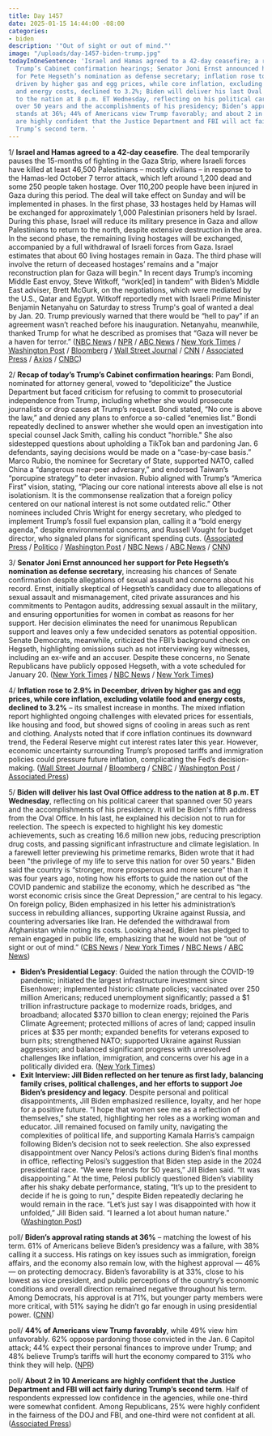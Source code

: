 ```yaml
---
title: Day 1457
date: 2025-01-15 14:44:00 -08:00
categories:
- biden
description: '"Out of sight or out of mind."'
image: "/uploads/day-1457-biden-trump.jpg"
todayInOneSentence: 'Israel and Hamas agreed to a 42-day ceasefire; a recap of today’s
  Trump’s Cabinet confirmation hearings; Senator Joni Ernst announced her support
  for Pete Hegseth’s nomination as defense secretary; inflation rose to 2.9% in December,
  driven by higher gas and egg prices, while core inflation, excluding volatile food
  and energy costs, declined to 3.2%; Biden will deliver his last Oval Office address
  to the nation at 8 p.m. ET Wednesday, reflecting on his political career that spanned
  over 50 years and the accomplishments of his presidency; Biden’s approval rating
  stands at 36%; 44% of Americans view Trump favorably; and about 2 in 10 Americans
  are highly confident that the Justice Department and FBI will act fairly during
  Trump’s second term. '
---
```


1/ **Israel and Hamas agreed to a 42-day ceasefire**. The deal temporarily pauses the 15-months of fighting in the Gaza Strip, where Israeli forces have killed at least 46,500 Palestinians – mostly civilians – in response to the Hamas-led October 7 terror attack, which left around 1,200 dead and some 250 people taken hostage. Over 110,200 people have been injured in Gaza during this period. The deal will take effect on Sunday and will be implemented in phases. In the first phase, 33 hostages held by Hamas will be exchanged for approximately 1,000 Palestinian prisoners held by Israel. During this phase, Israel will reduce its military presence in Gaza and allow Palestinians to return to the north, despite extensive destruction in the area. In the second phase, the remaining living hostages will be exchanged, accompanied by a full withdrawal of Israeli forces from Gaza. Israel estimates that about 60 living hostages remain in Gaza. The third phase will involve the return of deceased hostages’ remains and a "major reconstruction plan for Gaza will begin." In recent days Trump’s incoming Middle East envoy, Steve Witkoff, “work[ed] in tandem” with Biden’s Middle East adviser, Brett McGurk, on the negotiations, which were mediated by the U.S., Qatar and Egypt. Witkoff reportedly met with Israeli Prime Minister Benjamin Netanyahu on Saturday to stress Trump's goal of wanted a deal by Jan. 20. Trump previously warned that there would be “hell to pay” if an agreement wasn’t reached before his inauguration. Netanyahu, meanwhile, thanked Trump for what he described as promises that “Gaza will never be a haven for terror.” ([NBC News](https://www.nbcnews.com/news/world/ceasefire-israel-hamas-gaza-palestinians-rcna160847) / [NPR](https://www.npr.org/2025/01/15/g-s1-42883/ceasefire-israel-hamas-gaza-hostage-release) / [ABC News](https://abcnews.go.com/International/ceasefire-deal-reached-israel-hamas/story?id=106870619) / [New York Times](https://www.nytimes.com/live/2025/01/15/world/israel-hamas-cease-fire-deal-gaza) / [Washington Post](https://www.washingtonpost.com/world/2025/01/15/israel-war-gaza-ceasefire-hostages-news-hamas/) / [Bloomberg](https://www.bloomberg.com/news/articles/2025-01-15/israel-hamas-agree-gaza-ceasefire-deal-in-wind-down-of-war) / [Wall Street Journal](https://www.wsj.com/world/middle-east/israel-hamas-ceasefire-deal-gaza-hostage-release-cdf9ba32) / [CNN](https://www.cnn.com/world/live-news/israel-hamas-gaza-ceasefire-hostages-01-15-24) / [Associated Press](https://apnews.com/live/israel-hamas-ceasefire-updates) / [Axios](https://www.axios.com/2025/01/15/gaza-hostage-ceasefire-deal-israel-hamas) / [CNBC](https://www.cnbc.com/2025/01/15/israel-hamas-ceasefire-hostage-deal-agreed-to-in-principle.html)) 

2/ **Recap of today’s Trump’s Cabinet confirmation hearings**: Pam Bondi, nominated for attorney general, vowed to “depoliticize” the Justice Department but faced criticism for refusing to commit to prosecutorial independence from Trump, including whether she would prosecute journalists or drop cases at Trump’s request. Bondi stated, “No one is above the law,” and denied any plans to enforce a so-called “enemies list.” Bondi repeatedly declined to answer whether she would open an investigation into special counsel Jack Smith, calling his conduct "horrible." She also sidestepped questions about upholding a TikTok ban and pardoning Jan. 6 defendants, saying decisions would be made on a “case-by-case basis.” Marco Rubio, the nominee for Secretary of State, supported NATO, called China a “dangerous near-peer adversary,” and endorsed Taiwan’s “porcupine strategy” to deter invasion. Rubio aligned with Trump’s “America First” vision, stating, “Placing our core national interests above all else is not isolationism. It is the commonsense realization that a foreign policy centered on our national interest is not some outdated relic.” Other nominees included Chris Wright for energy secretary, who pledged to implement Trump’s fossil fuel expansion plan, calling it a “bold energy agenda,” despite environmental concerns, and Russell Vought for budget director, who signaled plans for significant spending cuts. ([Associated Press](https://apnews.com/live/senate-hearings-trump-cabinet-nominees-day-2) / [Politico](https://www.politico.com/live-updates/2025/01/15/congress) / [Washington Post](https://www.washingtonpost.com/politics/2025/01/15/senate-confirmation-hearings-marco-rubio-pam-bondi/) / [NBC News](https://www.nbcnews.com/politics/congress/live-blog/-trump-transition-senate-confirmation-hearings-live-updates-rcna186868) / [ABC News](https://abcnews.go.com/Politics/live-updates/bondi-hearing-live-updates-trumps-attorney-general-pick/?id=117680179) / [CNN](https://www.cnn.com/politics/live-news/trump-cabinet-confirmation-hearings-01-15-25/index.html))

3/ **Senator Joni Ernst announced her support for Pete Hegseth’s nomination as defense secretary**, increasing his chances of Senate confirmation despite allegations of sexual assault and concerns about his record. Ernst, initially skeptical of Hegseth’s candidacy due to allegations of sexual assault and mismanagement, cited private assurances and his commitments to Pentagon audits, addressing sexual assault in the military, and ensuring opportunities for women in combat as reasons for her support. Her decision eliminates the need for unanimous Republican support and leaves only a few undecided senators as potential opposition. Senate Democrats, meanwhile, criticized the FBI’s background check on Hegseth, highlighting omissions such as not interviewing key witnesses, including an ex-wife and an accuser. Despite these concerns, no Senate Republicans have publicly opposed Hegseth, with a vote scheduled for January 20. ([New York Times](https://www.nytimes.com/2025/01/14/us/politics/joni-ernst-pete-hegseth-confirmation.html) / [NBC News](https://www.nbcnews.com/politics/congress/joni-ernst-says-will-support-pete-hegseths-nomination-defense-secretar-rcna187717) / [New York Times](https://www.nytimes.com/2025/01/14/us/fbi-pete-hegseth-background-check.html))

4/ **Inflation rose to 2.9% in December, driven by higher gas and egg prices, while core inflation, excluding volatile food and energy costs, declined to 3.2%** – its smallest increase in months. The mixed inflation report highlighted ongoing challenges with elevated prices for essentials, like housing and food, but showed signs of cooling in areas such as rent and clothing. Analysts noted that if core inflation continues its downward trend, the Federal Reserve might cut interest rates later this year. However, economic uncertainty surrounding Trump’s proposed tariffs and immigration policies could pressure future inflation, complicating the Fed’s decision-making. ([Wall Street Journal](https://www.wsj.com/economy/central-banking/cpi-report-inflation-december-interest-rate-0347479e) / [Bloomberg](https://www.bloomberg.com/news/articles/2025-01-15/us-core-cpi-eases-to-0-2-after-months-of-firm-inflation) / [CNBC](https://www.cnbc.com/2025/01/15/cpi-inflation-december-2024-.html) / [Washington Post](https://www.washingtonpost.com/business/2025/01/15/december-cpi-data/) / [Associated Press](https://apnews.com/article/inflation-economy-jobs-federal-reserve-2d6a4d1c31b37fa2d060c466472a8ca1))

5/ **Biden will deliver his last Oval Office address to the nation at 8 p.m. ET Wednesday**, reflecting on his political career that spanned over 50 years and the accomplishments of his presidency. It will be Biden's fifth address from the Oval Office. In his last, he explained his decision not to run for reelection. The speech is expected to highlight his key domestic achievements, such as creating 16.6 million new jobs, reducing prescription drug costs, and passing significant infrastructure and climate legislation. In a farewell letter previewing his primetime remarks, Biden wrote that it had been "the privilege of my life to serve this nation for over 50 years." Biden said the country is “stronger, more prosperous and more secure” than it was four years ago, noting how his efforts to guide the nation out of the COVID pandemic and stabilize the economy, which he described as “the worst economic crisis since the Great Depression,” are central to his legacy. On foreign policy, Biden emphasized in his letter his administration’s success in rebuilding alliances, supporting Ukraine against Russia, and countering adversaries like Iran. He defended the withdrawal from Afghanistan while noting its costs. Looking ahead, Biden has pledged to remain engaged in public life, emphasizing that he would not be “out of sight or out of mind.” ([CBS News](https://www.cbsnews.com/news/biden-primetime-farewell-address/) / [New York Times](https://www.nytimes.com/2025/01/15/us/politics/biden-farewell-address.html) / [NBC News](https://www.nbcnews.com/politics/joe-biden/joe-biden-farewell-speech-oval-office-primetime-wednesday-rcna187725) / [ABC News](https://abcnews.go.com/Politics/biden-prime-time-bid-farewell-nation-trump-prepares/story?id=117675119))

* **Biden’s Presidential Legacy**: Guided the nation through the COVID-19 pandemic; initiated the largest infrastructure investment since Eisenhower; implemented historic climate policies; vaccinated over 250 million Americans; reduced unemployment significantly; passed a $1 trillion infrastructure package to modernize roads, bridges, and broadband; allocated $370 billion to clean energy; rejoined the Paris Climate Agreement; protected millions of acres of land; capped insulin prices at $35 per month; expanded benefits for veterans exposed to burn pits; strengthened NATO; supported Ukraine against Russian aggression; and balanced significant progress with unresolved challenges like inflation, immigration, and concerns over his age in a politically divided era. ([New York Times](https://www.nytimes.com/2025/01/15/us/politics/biden-presidential-legacy-trump.html))
* **Exit Interview: Jill Biden reflected on her tenure as first lady, balancing family crises, political challenges, and her efforts to support Joe Biden’s presidency and legacy**. Despite personal and political disappointments, Jill Biden emphasized resilience, loyalty, and her hope for a positive future. “I hope that women see me as a reflection of themselves,” she stated, highlighting her roles as a working woman and educator. Jill remained focused on family unity, navigating the complexities of political life, and supporting Kamala Harris’s campaign following Biden’s decision not to seek reelection. She also expressed disappointment over Nancy Pelosi’s actions during Biden’s final months in office, reflecting Pelosi’s suggestion that Biden step aside in the 2024 presidential race. “We were friends for 50 years,” Jill Biden said. “It was disappointing.” At the time, Pelosi publicly questioned Biden’s viability after his shaky debate performance, stating, “It’s up to the president to decide if he is going to run,” despite Biden repeatedly declaring he would remain in the race. “Let’s just say I was disappointed with how it unfolded,” Jill Biden said. “I learned a lot about human nature.” ([Washington Post](https://www.washingtonpost.com/style/power/2025/01/15/jill-biden-interview-first-lady/))

poll/ **Biden’s approval rating stands at 36%** – matching the lowest of his term. 61% of Americans believe Biden’s presidency was a failure, with 38% calling it a success. His ratings on key issues such as immigration, foreign affairs, and the economy also remain low, with the highest approval — 46% — on protecting democracy. Biden’s favorability is at 33%, close to his lowest as vice president, and public perceptions of the country’s economic conditions and overall direction remained negative throughout his term. Among Democrats, his approval is at 71%, but younger party members were more critical, with 51% saying he didn’t go far enough in using presidential power. ([CNN](https://www.cnn.com/2025/01/15/politics/cnn-poll-biden-presidency/index.html))

poll/ **44% of Americans view Trump favorably**, while 49% view him unfavorably. 62% oppose pardoning those convicted in the Jan. 6 Capitol attack; 44% expect their personal finances to improve under Trump; and 48% believe Trump’s tariffs will hurt the economy compared to 31% who think they will help. ([NPR](https://www.npr.org/2025/01/15/nx-s1-5259893/poll-trump-immigration-economy-favorability))

poll/ **About 2 in 10 Americans are highly confident that the Justice Department and FBI will act fairly during Trump’s second term**. Half of respondents expressed low confidence in the agencies, while one-third were somewhat confident. Among Republicans, 25% were highly confident in the fairness of the DOJ and FBI, and one-third were not confident at all. ([Associated Press](https://apnews.com/article/trump-cabinet-hegseth-patel-bondi-gabbard-kennedy-0f6856a163b1e8eab517e80df28580a8))

